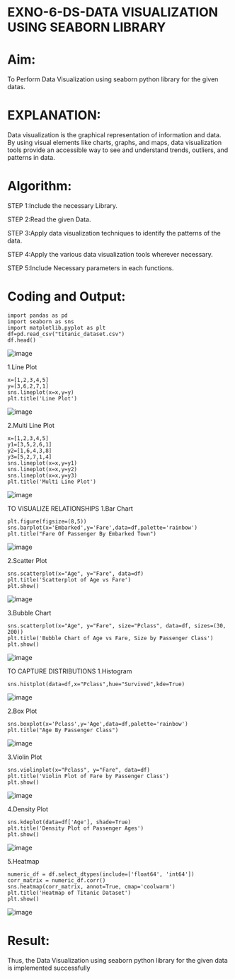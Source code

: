 # EXNO-6-DS-DATA VISUALIZATION USING SEABORN LIBRARY

# Aim:
  To Perform Data Visualization using seaborn python library for the given datas.

# EXPLANATION:
Data visualization is the graphical representation of information and data. By using visual elements like charts, graphs, and maps, data visualization tools provide an accessible way to see and understand trends, outliers, and patterns in data.

# Algorithm:
STEP 1:Include the necessary Library.

STEP 2:Read the given Data.

STEP 3:Apply data visualization techniques to identify the patterns of the data.

STEP 4:Apply the various data visualization tools wherever necessary.

STEP 5:Include Necessary parameters in each functions.

# Coding and Output:

    import pandas as pd
    import seaborn as sns
    import matplotlib.pyplot as plt
    df=pd.read_csv("titanic_dataset.csv")
    df.head()
![image](https://github.com/user-attachments/assets/840888bd-44e9-4d1c-8151-8f8a407fd733)

1.Line Plot

    x=[1,2,3,4,5]
    y=[3,6,2,7,1]
    sns.lineplot(x=x,y=y)
    plt.title('Line Plot')
![image](https://github.com/user-attachments/assets/514d4586-9258-4c3a-ac02-1ff71dae71bd)

2.Multi Line Plot
  
    x=[1,2,3,4,5]
    y1=[3,5,2,6,1]
    y2=[1,6,4,3,8]
    y3=[5,2,7,1,4]
    sns.lineplot(x=x,y=y1)
    sns.lineplot(x=x,y=y2)
    sns.lineplot(x=x,y=y3)
    plt.title('Multi Line Plot')
![image](https://github.com/user-attachments/assets/9dacbfa5-0d1f-4ec0-80e3-10c183ead4dc)

TO VISUALIZE RELATIONSHIPS
  1.Bar Chart
  
    plt.figure(figsize=(8,5))
    sns.barplot(x='Embarked',y='Fare',data=df,palette='rainbow')
    plt.title("Fare Of Passenger By Embarked Town")
![image](https://github.com/user-attachments/assets/d14dd144-75b7-4ab3-8223-ae2c14e5f9e7)

2.Scatter Plot

    sns.scatterplot(x="Age", y="Fare", data=df)
    plt.title('Scatterplot of Age vs Fare')
    plt.show()
![image](https://github.com/user-attachments/assets/50d17c75-9331-420d-876b-2d3053978ef5)

3.Bubble Chart

    sns.scatterplot(x="Age", y="Fare", size="Pclass", data=df, sizes=(30, 200))
    plt.title('Bubble Chart of Age vs Fare, Size by Passenger Class')
    plt.show()
![image](https://github.com/user-attachments/assets/6082df3c-fa49-4965-bc21-491a77debec0)

TO CAPTURE DISTRIBUTIONS
1.Histogram

    sns.histplot(data=df,x="Pclass",hue="Survived",kde=True)
![image](https://github.com/user-attachments/assets/08ba6960-3f47-4356-8804-8419542d5076)

2.Box Plot

    sns.boxplot(x='Pclass',y='Age',data=df,palette='rainbow')
    plt.title("Age By Passenger Class")
![image](https://github.com/user-attachments/assets/6f54b401-3588-444f-8d11-315103b825c1)

3.Violin Plot

    sns.violinplot(x="Pclass", y="Fare", data=df)
    plt.title('Violin Plot of Fare by Passenger Class')
    plt.show()
![image](https://github.com/user-attachments/assets/efd0bee1-93ae-4f4f-888d-719bb83b3d11)


4.Density Plot

    sns.kdeplot(data=df['Age'], shade=True)
    plt.title('Density Plot of Passenger Ages')
    plt.show()
![image](https://github.com/user-attachments/assets/a4535061-bc65-4958-a362-360729051841)

5.Heatmap

    numeric_df = df.select_dtypes(include=['float64', 'int64'])
    corr_matrix = numeric_df.corr()
    sns.heatmap(corr_matrix, annot=True, cmap='coolwarm')
    plt.title('Heatmap of Titanic Dataset')
    plt.show()
![image](https://github.com/user-attachments/assets/b2c8b7f7-b572-46fa-be06-53466fc939e9)
# Result:
Thus, the Data Visualization using seaborn python library for the given data is implemented successfully
